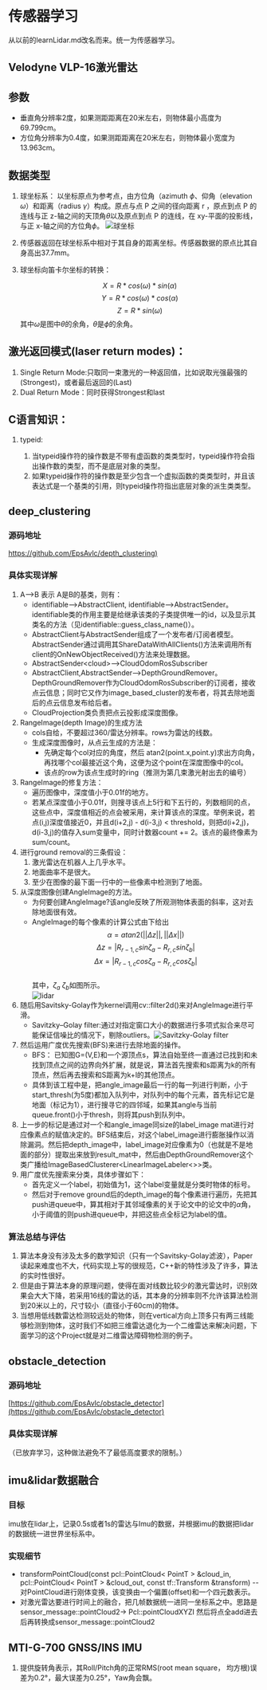 # 传感器学习
从以前的learnLidar.md改名而来。统一为传感器学习。

## Velodyne VLP-16激光雷达

## 参数

* 垂直角分辨率2度，如果测距距离在20米左右，则物体最小高度为69.799cm。
* 方位角分辨率为0.4度，如果测距距离在20米左右，则物体最小宽度为13.963cm。

## 数据类型

1. 球坐标系：
 以坐标原点为参考点，由方位角（azimuth $\phi$、仰角（elevation $\omega$）和距离（radius $\gamma$）构成。原点与点 P 之间的径向距离 r ，原点到点 P 的连线与正 z-轴之间的天顶角$\theta$以及原点到点 P 的连线，在 xy-平面的投影线，与正 x-轴之间的方位角$\phi$。
![球坐标](https://gss2.bdstatic.com/9fo3dSag_xI4khGkpoWK1HF6hhy/baike/c0%3Dbaike92%2C5%2C5%2C92%2C30/sign=6c2bb489be003af359b7d4325443ad39/3ac79f3df8dcd100e059aca17a8b4710b8122f6c.jpg)

2. 传感器返回在球坐标系中相对于其自身的距离坐标。传感器数据的原点比其自身高出37.7mm。

3. 球坐标向笛卡尔坐标的转换：

    $$X = R*cos(\omega)*sin(\alpha)$$
    $$Y = R*cos(\omega)*cos(\alpha)$$
    $$Z = R*sin(\omega)$$
    其中$\omega$是图中$\theta$的余角，$\theta$是$\phi$的余角。


## 激光返回模式(laser return modes)：

1. Single Return Mode:只取同一束激光的一种返回值，比如说取光强最强的(Strongest)，或者最后返回的(Last)
2. Dual Return Mode：同时获得Strongest和last

## C语言知识：

1. typeid:
  
    1. 当typeid操作符的操作数是不带有虚函数的类类型时，typeid操作符会指出操作数的类型，而不是底层对象的类型。
    2. 如果typeid操作符的操作数是至少包含一个虚拟函数的类类型时，并且该表达式是一个基类的引用，则typeid操作符指出底层对象的派生类类型。

## deep_clustering

### 源码地址

[https://github.com/EpsAvlc/depth_clustering)](https://github.com/EpsAvlc/depth_clustering)

### 具体实现详解

1. A-->B 表示 A是B的基类，则有：
    * identifiable-->AbstractClient, identifiable-->AbstractSender。identifiable类的作用主要是给继承该类的子类提供唯一的id，以及显示其类名的方法（见identifiable::guess_class_name()）。
    * AbstractClient与AbstractSender组成了一个发布者/订阅者模型。AbstractSender通过调用其ShareDataWithAllClients()方法来调用所有client的OnNewObjectReceived()方法来处理数据。
    * AbstractSender\<cloud\>-->CloudOdomRosSubscriber
    * AbstractClient,AbstractSender-->DepthGroundRemover。DepthGroundRemover作为CloudOdomRosSubscriber的订阅者，接收点云信息；同时它又作为image_based_cluster的发布者，将其去除地面后的点云信息发布给后者。
    * CloudProjection类负责把点云投影成深度图像。
2. RangeImage(depth Image)的生成方法
    * cols自给，不要超过360/雷达分辨率。rows为雷达的线数。
    * 生成深度图像时，从点云生成的方法是：
      * 先确定每个col对应的角度，然后 atan2(point.x,point.y)求出方向角，再找哪个col最接近这个角，这便为这个point在深度图像中的col。
      * 该点的row为该点生成时的ring（推测为第几束激光射出去的编号） 
3. RangeImage的修复方法：
    * 遍历图像中，深度值小于0.01f的地方。
    * 若某点深度值小于0.01f，则搜寻该点上5行和下五行的，列数相同的点，这些点中，深度值相近的点会被采用，来计算该点的深度。举例来说，若点(i,j)深度值接近0，并且d(i+2,j) - d(i-3,j) < threshold，则把d(i+2,j)，d(i-3,j)的值存入sum变量中，同时计数器count += 2。该点的最终像素为sum/count。
4. 进行ground removal的三条假设：
    1. 激光雷达在机器人上几乎水平。
    2. 地面曲率不是很大。
    3. 至少在图像的最下面一行中的一些像素中检测到了地面。
5. 从深度图像创建AngleImage的方法。
    * 为何要创建AngleImage?该angle反映了所观测物体表面的斜率，这对去除地面很有效。
    * AngleImage的每个像素的计算公式由下给出
    $$\alpha = atan2(||\Delta z||, ||\Delta x||)$$
    $$\Delta z = |R_{r-1,c}sin\zeta_a - R_{r,c}sin\zeta_b|$$
    $$\Delta x = |R_{r-1,c}cos\zeta_a - R_{r,c}cos\zeta_b|$$  
      其中，$\zeta_a$ $\zeta_b$如图所示。    
      ![lidar](https://wp.me/aakuHy-1c)
6. 随后用Savitsky-Golay作为kernel调用cv::filter2d()来对AngleImage进行平滑。
   * Savitzky–Golay filter:通过对指定窗口大小的数据进行多项式拟合来尽可能保证信噪比的情况下，剔除outliers。![Savitzky-Golay filter](https://upload.wikimedia.org/wikipedia/commons/thumb/8/89/Lissage_sg3_anim.gif/600px-Lissage_sg3_anim.gif)
7. 然后运用广度优先搜索(BFS)来进行去除地面的操作。
   * BFS： 已知图G=(V,E)和一个源顶点s，算法自始至终一直通过已找到和未找到顶点之间的边界向外扩展，就是说，算法首先搜索和s距离为k的所有顶点，然后再去搜索和S距离为k+l的其他顶点。
   * 具体到该工程中是，把angle_image最后一行的每一列进行判断，小于start_thresh(为5度)都加入队列中，对队列中的每个元素，首先标记它是地面（标记为1），进行搜寻它的四邻域，如果其angle与当前queue.front()小于thresh，则将其push到队列中。
8. 上一步的标记是通过对一个和angle_image同size的label_image mat进行对应像素点的赋值决定的。BFS结束后，对这个label_image进行膨胀操作以消除漏洞。然后把depth_image中，label_image对应像素为0（也就是不是地面的部分）提取出来放到result_mat中，然后由DepthGroundRemover这个类广播给ImageBasedClusterer<LinearImageLabeler<>>类。
9. 用广度优先搜索来分类，具体步骤如下：
    * 首先定义一个label，初始值为1，这个label变量就是分类时物体的标号。
    * 然后对于remove ground后的depth_image的每个像素进行遍历，先把其push进queue中，算其相对于其邻域像素的关于论文中的论文中的$\alpha$角，小于阈值的则push进queue中，并把这些点全标记为label的值。

### 算法总结与评估

1. 算法本身没有涉及太多的数学知识（只有一个Savitsky-Golay滤波），Paper读起来难度也不大，代码实现上写的很规范，C++新的特性涉及了许多，算法的实时性很好。
2. 但是由于算法本身的原理问题，使得在面对线数比较少的激光雷达时，识别效果会大大下降，若采用16线的雷达的话，其本身的分辨率则不允许该算法检测到20米以上的，尺寸较小（直径小于60cm)的物体。
3. 当想用低线数雷达检测较远处的物体，则在vertical方向上顶多只有两三线能够检测到物体，这时我们不如把三维雷达退化为一个二维雷达来解决问题，下面学习的这个Project就是对二维雷达障碍物检测的例子。

## obstacle_detection

### 源码地址

[https://github.com/EpsAvlc/obstacle_detector](https://github.com/EpsAvlc/obstacle_detector)

### 具体实现详解

（已放弃学习，这种做法避免不了最低高度要求的限制。）

## imu&lidar数据融合

### 目标

imu放在lidar上，记录0.5s或者1s的雷达与Imu的数据，并根据imu的数据把lidar的数据统一进世界坐标系中。

### 实现细节

* transformPointCloud(const pcl::PointCloud< PointT > &cloud_in, pcl::PointCloud< PointT > &cloud_out, const tf::Transform &transform) -- 对PointCloud进行刚体变换，该变换由一个偏置(offset)和一个四元数表示。
* 对激光雷达要进行时间上的融合，把几帧数据统一进同一坐标系之中。思路是sensor_message::pointCloud2-> Pcl::pointCloudXYZI 然后将点全add进去后再转换成sensor_message::pointCloud2

## MTI-G-700 GNSS/INS IMU

1. 提供旋转角表示，其Roll/Pitch角的正常RMS(root mean square， 均方根)误差为0.2°，最大误差为0.25°，Yaw角会飘。
